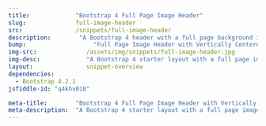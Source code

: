 ```yaml
---
title:             "Bootstrap 4 Full Page Image Header"
slug:              full-image-header
src:               /snippets/full-image-header
description:	    "A Bootstrap 4 header with a full page background image and vertically centered content"
bump:			        "Full Page Image Header with Vertically Centered Content"
img-src:	    	  /assets/img/snippets/full-image-header.jpg
img-desc:		      "A Bootstrap 4 starter layout with a full page image header and vertically centered content"
layout:		    	  snippet-overview
dependencies:     
  - Bootstrap 4.2.1
jsfiddle-id: "q4khv018"

meta-title:        "Bootstrap 4 Full Page Image Header with Vertically Centered Content"
meta-description:  "A Bootstrap 4 starter layout with a full page image header and vertically centered content - created by Start Bootstrap."
---
```

